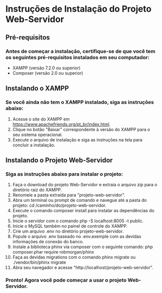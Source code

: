 # Instruções de Instalação do Projeto Web-Servidor

## Pré-requisitos
### Antes de começar a instalação, certifique-se de que você tem os seguintes pré-requisitos instalados em seu computador:

- XAMPP (versão 7.2.0 ou superior)
- Composer (versão 2.0 ou superior)

## Instalando o XAMPP
### Se você ainda não tem o XAMPP instalado, siga as instruções abaixo:

1. Acesse o site do XAMPP em https://www.apachefriends.org/pt_br/index.html.
2. Clique no botão "Baixar" correspondente à versão do XAMPP para o seu sistema operacional.
3. Execute o arquivo de instalação e siga as instruções na tela para concluir a instalação.

## Instalando o Projeto Web-Servidor
### Siga as instruções abaixo para instalar o projeto:

1. Faça o download do projeto Web-Servidor e extraia o arquivo zip para o diretório raiz do XAMPP.
2. Renomeie a pasta extraída para "projeto-web-servidor".
3. Abra um terminal ou prompt de comando e navegue até a pasta do projeto: cd /caminho/do/projeto-web-servidor.
4. Execute o comando composer install para instalar as dependências do projeto.
5. Inicie o servidor com o comando php -S localhost:8005 -t public.
6. Inicie o MySQL também no painel de controle do XAMPP.
7. Crie um arquivo .env no diretório projeto-web-servidor.
8. Popule o arquivo .env baseado no .env.exemple com as devidas informações de conexão do banco.
9. Instale a biblioteca phinx via composer com o seguinte comando: php composer.phar require robmorgan/phinx
8. Faça as devidas migrations com o comando phinx migrate ou ./vendor/bin/phinx migrate
6. Abra seu navegador e acesse "http://localhost/projeto-web-servidor".

### Pronto! Agora você pode começar a usar o projeto Web-Servidor.